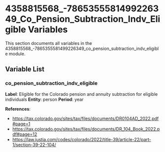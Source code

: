# 4358815568_-7865355581499226349_Co_Pension_Subtraction_Indv_Eligible Variables

This section documents all variables in the 4358815568_-7865355581499226349_co_pension_subtraction_indv_eligible module.

## Variable List

### co_pension_subtraction_indv_eligible

**Label**: Eligible for the Colorado pension and annuity subtraction for eligible individuals
**Entity**: person
**Period**: year

**References**:
- https://tax.colorado.gov/sites/tax/files/documents/DR0104AD_2022.pdf#page=1
- https://tax.colorado.gov/sites/tax/files/documents/DR_104_Book_2022.pdf#page=12
- https://law.justia.com/codes/colorado/2022/title-39/article-22/part-1/section-39-22-104/
